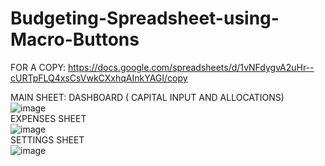 # Budgeting-Spreadsheet-using-Macro-Buttons

FOR A COPY:
https://docs.google.com/spreadsheets/d/1vNFdygvA2uHr--cURTpFLQ4xsCsVwkCXxhqAInkYAGI/copy

MAIN SHEET: DASHBOARD ( CAPITAL INPUT AND ALLOCATIONS)<BR>
![image](https://github.com/user-attachments/assets/90a21db1-83c4-457b-8487-f7165450d527)<BR>
EXPENSES SHEET<BR>
![image](https://github.com/user-attachments/assets/20e12aef-4af6-409a-850f-6091497cf871)<BR>
SETTINGS SHEET<BR>
![image](https://github.com/user-attachments/assets/966e8ab3-4808-4469-b18b-f006bafa3780)<BR>


